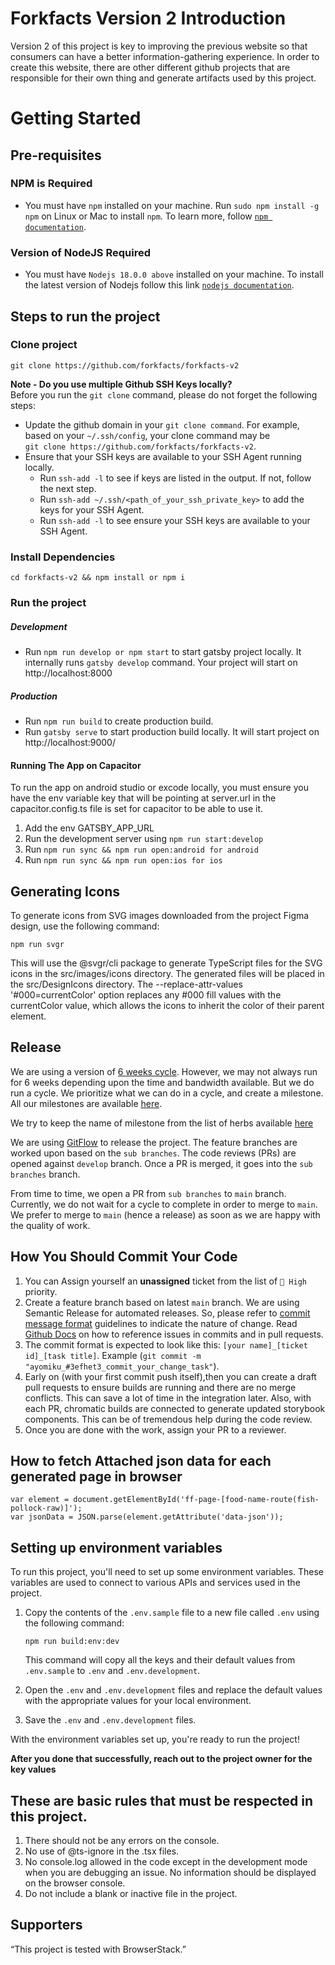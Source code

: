 # Forkfacts Version 2 Introduction

Version 2 of this project is key to improving the previous website so that consumers can have a better information-gathering experience. In order to create this website, there are other different github projects
that are responsible for their own thing and generate artifacts used by this project.

# Getting Started

## Pre-requisites

### NPM is Required

- You must have `npm` installed on your machine. Run `sudo npm install -g npm` on Linux or Mac to install `npm`. To learn more,
  follow [`npm documentation`](https://docs.npmjs.com/downloading-and-installing-node-js-and-npm).

### Version of NodeJS Required

- You must have `Nodejs 18.0.0 above` installed on your machine. To install the latest version of Nodejs follow this link [`nodejs documentation`](https://nodejs.org/en/download/package-manager/#debian-and-ubuntu-based-linux-distributions).

## Steps to run the project

### Clone project

```shell
git clone https://github.com/forkfacts/forkfacts-v2
```

**Note - Do you use multiple Github SSH Keys locally?**  
Before you run the `git clone` command, please do not forget the following steps:

- Update the github domain in your `git clone command`. For example, based on your `~/.ssh/config`, your clone command may be  
  `git clone https://github.com/forkfacts/forkfacts-v2`.
- Ensure that your SSH keys are available to your SSH Agent running locally.
  - Run `ssh-add -l` to see if keys are listed in the output. If not, follow the next step.
  - Run `ssh-add ~/.ssh/<path_of_your_ssh_private_key>` to add the keys for your SSH Agent.
  - Run `ssh-add -l` to see ensure your SSH keys are available to your SSH Agent.

### Install Dependencies

```shell
cd forkfacts-v2 && npm install or npm i
```

### Run the project

##### Development

- Run `npm run develop or npm start` to start gatsby project locally. It internally runs `gatsby develop` command. Your project will start
  on http://localhost:8000

##### Production

- Run `npm run build` to create production build.
- Run `gatsby serve` to start production build locally. It will start project on http://localhost:9000/

#### Running The App on Capacitor

To run the app on android studio or excode locally, you must ensure you have the env variable key that will be pointing at server.url in the capacitor.config.ts file is set for capacitor to be able to use it.

1. Add the env GATSBY_APP_URL
2. Run the development server using `npm run start:develop`
3. Run `npm run sync && npm run open:android for android `
4. Run `npm run sync && npm run open:ios for ios `

## Generating Icons

To generate icons from SVG images downloaded from the project Figma design, use the following command:

```
npm run svgr

```

This will use the @svgr/cli package to generate TypeScript files for the SVG icons in the src/images/icons directory. The generated files will be placed in the src/DesignIcons directory. The --replace-attr-values '#000=currentColor' option replaces any #000 fill values with the currentColor value, which allows the icons to inherit the color of their parent element.

## Release

We are using a version of [6 weeks cycle](https://3.basecamp-help.com/article/35-the-six-week-cycle). However, we may not
always run for 6 weeks depending upon the time and bandwidth available. But we do run a cycle. We prioritize what we can
do in a cycle, and create a milestone. All our milestones are available [here](https://github.com/forkfacts/forkfacts/milestones).

We try to keep the name of milestone from the list of herbs available [here](https://www.britannica.com/topic/list-of-herbs-and-spices-2024392)

We are using [GitFlow](https://nvie.com/posts/a-successful-git-branching-model/) to release the project. The feature branches
are worked upon based on the `sub branches`. The code reviews (PRs) are opened against `develop` branch. Once a PR
is merged, it goes into the `sub branches` branch.

From time to time, we open a PR from `sub branches` to `main` branch. Currently, we do not wait for a cycle to complete
in order to merge to `main`. We prefer to merge to `main` (hence a release) as soon as we are happy with the quality of work.

## How You Should Commit Your Code

1. You can Assign yourself an **unassigned** ticket from the list of `🥑 High` priority.
2. Create a feature branch based on latest `main` branch. We are using Semantic Release for automated releases. So, please refer to
   [commit message format](https://semantic-release.gitbook.io/semantic-release/#commit-message-format) guidelines to indicate the nature of change.
   Read [Github Docs](https://docs.github.com/en/github/writing-on-github/working-with-advanced-formatting/autolinked-references-and-urls)
   on how to reference issues in commits and in pull requests.
3. The commit format is expected to look like this: `[your name]_[ticket id]_[task title]`. Example (`git commit -m "ayomiku_#3efhet3_commit_your_change_task"`).
4. Early on (with your first commit push itself),then you can create a draft pull requests to ensure builds are running and there are no merge
   conflicts. This can save a lot of time in the integration later. Also, with each PR, chromatic builds are connected to generate
   updated storybook components. This can be of tremendous help during the code review.
5. Once you are done with the work, assign your PR to a reviewer.

## How to fetch Attached json data for each generated page in browser

```
var element = document.getElementById('ff-page-[food-name-route(fish-pollock-raw)]');
var jsonData = JSON.parse(element.getAttribute('data-json'));

```

## Setting up environment variables

To run this project, you'll need to set up some environment variables. These variables are used to connect to various APIs and services used in the project.

1. Copy the contents of the `.env.sample` file to a new file called `.env` using the following command:

   ```
   npm run build:env:dev
   ```

   This command will copy all the keys and their default values from `.env.sample` to `.env` and `.env.development`.

2. Open the `.env` and `.env.development` files and replace the default values with the appropriate values for your local environment.

3. Save the `.env` and `.env.development` files.

With the environment variables set up, you're ready to run the project!

**After you done that successfully, reach out to the project owner for the key values**

## These are basic rules that must be respected in this project.

1. There should not be any errors on the console.
2. No use of @ts-ignore in the .tsx files.
3. No console.log allowed in the code except in the development mode when you are debugging an issue. No information should be displayed on the browser console.
4. Do not include a blank or inactive file in the project.

## Supporters

“This project is tested with BrowserStack.”
